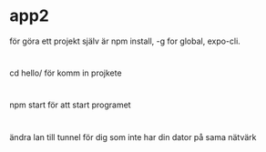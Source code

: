 # app2

för göra ett projekt själv är npm install, -g for global, expo-cli.
#
cd hello/ för komm in projkete
#
npm start för att start programet 
#
ändra lan till tunnel för dig som inte har din dator på sama nätvärk